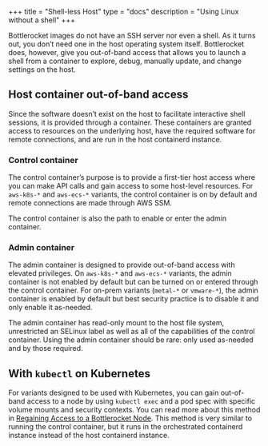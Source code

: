 +++
title = "Shell-less Host"
type = "docs"
description = "Using Linux without a shell" 
+++

Bottlerocket images do not have an SSH server nor even a shell.
As it turns out, you don’t need one in the host operating system itself.
Bottlerocket does, however, give you out-of-band access that allows you to launch a shell from a container to explore, debug, manually update, and change settings on the host.

## Host container out-of-band access

Since the software doesn’t exist on the host to facilitate interactive shell sessions, it is provided through a container.
These containers are granted access to resources on the underlying host, have the required software for remote connections, and are run in the host containerd instance.

### Control container

The control container’s purpose is to provide a first-tier host access where you can make API calls and gain access to some host-level resources.
For `aws-k8s-*` and `aws-ecs-*` variants, the control container is on by default and remote connections are made through AWS SSM.

The control container is also the path to enable or enter the admin container.

### Admin container

The admin container is designed to provide out-of-band access with elevated privileges.
On `aws-k8s-*` and `aws-ecs-*` variants, the admin container is not enabled by default but can be turned on or entered through the control container.
For on-prem variants (`metal-*` or `vmware-*`), the admin container is enabled by default but best security practice is to disable it and only enable it as-needed.

The admin container has read-only mount to the host file system, unrestricted an SELinux label as well as all of the capabilities of the control container.
Using the admin container should be rare: only used as-needed and by those required.

## With `kubectl` on Kubernetes

For variants designed to be used with Kubernetes, you can gain out-of-band access to a node by using `kubectl exec` and a pod spec with specific volume mounts and security contexts.
You can read more about this method in [Regaining Access to a Bottlerocket Node](../../login/regaining-access/).
This method is very similar to running the control container, but it runs in the orchestrated containerd instance instead of the host containerd instance.
